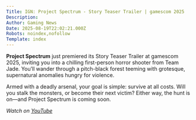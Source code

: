 ```yaml
---
Title: IGN: Project Spectrum - Story Teaser Trailer | gamescom 2025
Description: 
Author: Gaming News
Date: 2025-08-19T22:02:21.000Z
Robots: noindex,nofollow
Template: index
---
```

<p><strong>Project Spectrum</strong> just premiered its Story Teaser Trailer at gamescom 2025, inviting you into a chilling first-person horror shooter from Team Jade. You’ll wander through a pitch-black forest teeming with grotesque, supernatural anomalies hungry for violence.</p>

<p>Armed with a deadly arsenal, your goal is simple: survive at all costs. Will you stalk the monsters, or become their next victim? Either way, the hunt is on—and Project Spectrum is coming soon.</p>

<p><em>Watch on <a href="https://www.youtube.com/watch?v=Ojass-p1YFU" rel="noopener noreferrer">YouTube</a></em></p>

